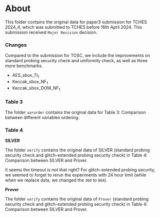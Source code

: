 # About
This folder contains the original data for paper3 submission for TCHES 2024_4, which was submitted to TCHES before 16th April 2024. This submission received `Major Revision` decision.

### Changes
Compared to the submission for TOSC, we include the improvements on standard probing security check and uniformity check, as well as three more benchmarks.

  - AES_sbox_TI$_1$
  - Keccak_sbox_NF$_1$
  - Keccak_sbox_DOM_NF$_1$

### Table 3
The folder `varorder` contains the original data for Table 3: Comparison between different variables ordering.

### Table 4

**SILVER**

The folder `verify` contains the original data of SILVER (standard probing security check and glitch-extended probing security check) in Table 4: Comparison between SILVER and Prover.

It seems the timeout is not that right? For glitch-extended probing security, we seemed to forget to rerun the experiments with 24 hour limit (while when we replace data, we changed the `360` to `864`).

**Prover**

The folder `verify` contains the original data of `Prover` (standard probing security check and glitch-extended probing security check) in Table 4: Comparison between SILVER and Prover.

